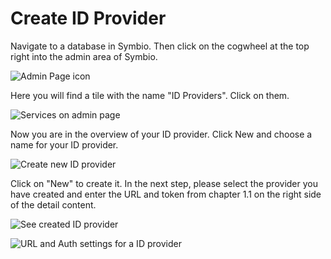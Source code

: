 # Create ID Provider

Navigate to a database in Symbio. Then click on the cogwheel at the top
right into the admin area of Symbio.

![Admin Page icon](media/image3.png)

Here you will find a tile with the name "ID Providers". Click on them.

![Services on admin page](media/image4.png)

Now you are in the overview of your ID provider. Click New and choose a
name for your ID provider.

![Create new ID provider](media/image5.png)

Click on "New" to create it. In the next step, please select the
provider you have created and enter the URL and token from chapter 1.1
on the right side of the detail content.

![See created ID provider](media/image6.png)

![URL and Auth settings for a ID provider](media/image7.png)